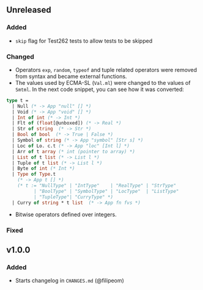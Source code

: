 ## Unreleased

### Added

- `skip` flag for Test262 tests to allow tests to be skipped

### Changed

- Operators `exp`, `random`, `typeof` and tuple related operators were removed from syntax and became external functions. 
- The values used by ECMA-SL (`Val.ml`) were changed to the values of `Smtml`. In the next code snippet, you can see how it was converted:
```ocaml
type t =
  | Null (* -> App "null" [] *)
  | Void (* -> App "void" [] *)
  | Int of int (* -> Int *)
  | Flt of (float[@unboxed]) (* -> Real *)
  | Str of string  (* -> Str *)
  | Bool of bool  (* -> True | False *)
  | Symbol of string (* -> App "symbol" [Str s] *)
  | Loc of Lo. c.t (* -> App "loc" [Int l] *)
  | Arr of t array (* int (pointer to array) *)
  | List of t list (* -> List l *)
  | Tuple of t list (* -> List l *)
  | Byte of int (* Int *)
  | Type of Type.t  
    (* -> App t [] *) 
    (* t := "NullType" | "IntType"    | "RealType" | "StrType" 
          | "BoolType" | "SymbolType" | "LocType"  | "ListType" 
          | "TupleType"| "CurryType" *)
  | Curry of string * t list  (* -> App fn fvs *)
```
- Bitwise operators defined over integers.

### Fixed

## v1.0.0

### Added

- Starts changelog in `CHANGES.md` (@filipeom)
